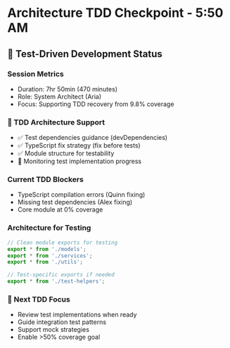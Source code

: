 # Architecture TDD Checkpoint - 5:50 AM

## 🧪 Test-Driven Development Status

### Session Metrics
- Duration: 7hr 50min (470 minutes)
- Role: System Architect (Aria)
- Focus: Supporting TDD recovery from 9.8% coverage

### 🧪 TDD Architecture Support
- ✅ Test dependencies guidance (devDependencies)
- ✅ TypeScript fix strategy (fix before tests)
- ✅ Module structure for testability
- 🚧 Monitoring test implementation progress

### Current TDD Blockers
- TypeScript compilation errors (Quinn fixing)
- Missing test dependencies (Alex fixing)
- Core module at 0% coverage

### Architecture for Testing
```typescript
// Clean module exports for testing
export * from './models';
export * from './services';
export * from './utils';

// Test-specific exports if needed
export * from './test-helpers';
```

### 🎯 Next TDD Focus
- Review test implementations when ready
- Guide integration test patterns
- Support mock strategies
- Enable >50% coverage goal